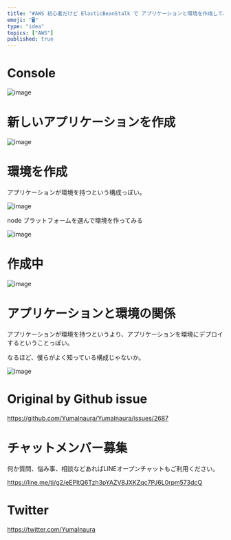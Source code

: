 ```yaml
---
title: "#AWS 初心者だけど ElasticBeanStalk で アプリケーションと環境を作成してみる"
emoji: "🖥"
type: "idea"
topics: ["AWS"]
published: true
---
```


# Console

![image](https://user-images.githubusercontent.com/13635059/68518540-b36d6c00-02cf-11ea-91ec-40ed0424113a.png)

# 新しいアプリケーションを作成

![image](https://user-images.githubusercontent.com/13635059/68518643-35f62b80-02d0-11ea-9115-2b44a73ca3bb.png)


# 環境を作成

アプリケーションが環境を持つという構成っぽい。

![image](https://user-images.githubusercontent.com/13635059/68518570-dd269300-02cf-11ea-96b0-d59e71ca0bed.png)

node プラットフォームを選んで環境を作ってみる

![image](https://user-images.githubusercontent.com/13635059/68518588-f0d1f980-02cf-11ea-84b8-f1651e50a82c.png)

# 作成中

![image](https://user-images.githubusercontent.com/13635059/68518624-1101b880-02d0-11ea-91a8-081997df68b0.png)

# アプリケーションと環境の関係

アプリケーションが環境を持つというより、アプリケーションを環境にデプロイするということっぽい。

なるほど、僕らがよく知っている構成じゃないか。

![image](https://user-images.githubusercontent.com/13635059/68518726-96856880-02d0-11ea-9acc-ca243ae3de80.png)


# Original by Github issue

https://github.com/YumaInaura/YumaInaura/issues/2687








<!-- Update From Qiita API -->

# チャットメンバー募集


何か質問、悩み事、相談などあればLINEオープンチャットもご利用ください。

https://line.me/ti/g2/eEPltQ6Tzh3pYAZV8JXKZqc7PJ6L0rpm573dcQ





# Twitter


https://twitter.com/YumaInaura


<!-- Update From Qiita API -->


